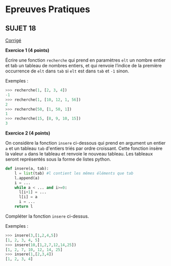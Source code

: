 <script type="text/javascript" src="http://cdn.mathjax.org/mathjax/latest/MathJax.js?config=default"></script>

# **Epreuves Pratiques**
## SUJET 18


[Corrigé](corrige.md)


**Exercice 1 (4 points)**

Écrire une fonction `recherche` qui prend en paramètres `elt` un nombre entier et tab un tableau de nombres entiers, et qui renvoie l’indice de la première occurrence de `elt` dans `tab` si `elt` est dans `tab` et `-1` sinon.



Exemples :
```Python
>>>	recherche(1, [2, 3, 4])
-1
>>>	recherche(1, [10, 12, 1, 56])
2
>>>	recherche(50, [1, 50, 1])
1
>>>	recherche(15, [8, 9, 10, 15])
3
```


**Exercice 2 (4 points)**

On considère la fonction `insere` ci-dessous qui prend en argument un entier `a` et un tableau `tab` d'entiers triés par ordre croissant. Cette fonction insère la valeur `a` dans le tableau et renvoie le nouveau tableau. Les tableaux seront représentés sous la forme de listes python.


```Python 
def insere(a, tab):
    l = list(tab) #l contient les mêmes éléments que tab
    l.append(a)
    i = ...
    while a < ... and i>=0: 
      l[i+1] = ...
      l[i] = a
      i = ...
    return l
```


Compléter la fonction `insere` ci-dessus.

Exemples :
```Python
>>>	insere(3,[1,2,4,5])
[1, 2, 3, 4, 5]
>>>	insere(10,[1,2,7,12,14,25]) 
[1, 2, 7, 10, 12, 14, 25]
>>>	insere(1,[2,3,4])
[1, 2, 3, 4]
```